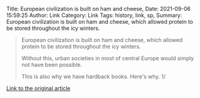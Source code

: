 Title: European civilization is built on ham and cheese,
Date: 2021-09-06 15:59:25
Author: Link
Category: Link
Tags: history, link, sp, 
Summary: European civilization is built on ham and cheese, which allowed protein to be stored throughout the icy winters. 

> European civilization is built on ham and cheese, which allowed protein to be stored throughout the icy winters. 
> 
> Without this, urban societies in most of central Europe would simply not have been possible.
> 
> This is also why we have hardback books. Here's why.    1/ 

[Link to the original article](https://twitter.com/incunabula/status/1434803410902167552/photo/1)
